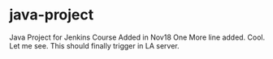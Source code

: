 # java-project
Java Project for Jenkins Course
Added in Nov18
One More line added.
Cool. 
Let me see. 
This should finally trigger in LA server.
